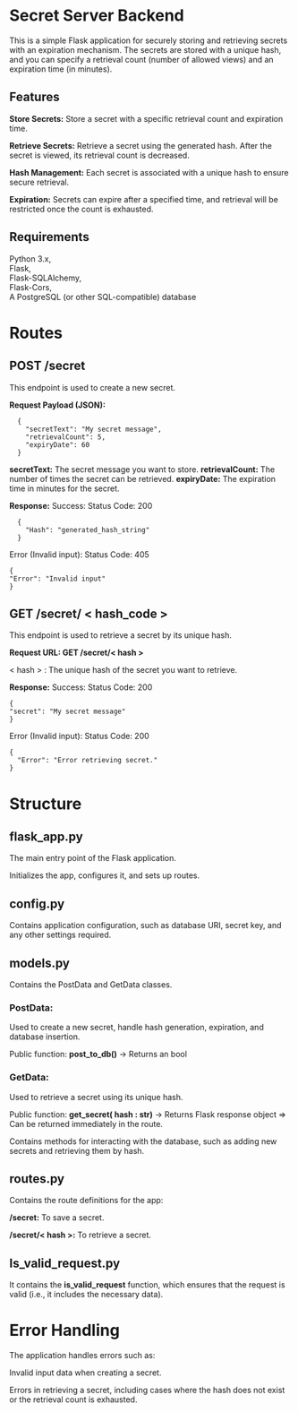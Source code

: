 # Secret Server Backend 
This is a simple Flask application for securely storing and retrieving secrets with an expiration mechanism. 
The secrets are stored with a unique hash, and you can specify a retrieval count (number of allowed views) and an expiration time (in minutes).

## Features

**Store Secrets:** Store a secret with a specific retrieval count and expiration time.

**Retrieve Secrets:** Retrieve a secret using the generated hash. After the secret is viewed, its retrieval count is decreased.

**Hash Management:** Each secret is associated with a unique hash to ensure secure retrieval.

**Expiration:** Secrets can expire after a specified time, and retrieval will be restricted once the count is exhausted.


## Requirements

  Python 3.x,  
  Flask,  
  Flask-SQLAlchemy,  
  Flask-Cors,  
  A PostgreSQL (or other SQL-compatible) database

# Routes

## POST /secret

This endpoint is used to create a new secret.

**Request Payload (JSON):** 

      {
        "secretText": "My secret message",
        "retrievalCount": 5,
        "expiryDate": 60
      }

**secretText:** The secret message you want to store.
**retrievalCount:** The number of times the secret can be retrieved.
**expiryDate:** The expiration time in minutes for the secret.

**Response:**
    Success: Status Code: 200
    
      {
        "Hash": "generated_hash_string"
      }

  Error (Invalid input): Status Code: 405

    {
    "Error": "Invalid input"
    }

## GET /secret/ < hash_code >
This endpoint is used to retrieve a secret by its unique hash.

**Request URL: GET /secret/< hash >**

< hash > : The unique hash of the secret you want to retrieve.

**Response:**
    Success: Status Code: 200

    {
    "secret": "My secret message"
    }

  Error (Invalid input): Status Code: 200

    {
      "Error": "Error retrieving secret."
    }


# Structure

## flask_app.py
The main entry point of the Flask application.

Initializes the app, configures it, and sets up routes.

## config.py
Contains application configuration, such as database URI, secret key, and any other settings required.

## models.py

Contains the PostData and GetData classes.
### PostData: 
  Used to create a new secret, handle hash generation, expiration, and database insertion.

  Public function: 
  **post_to_db()** -> Returns an bool
  
### GetData:
  Used to retrieve a secret using its unique hash.

  Public function: 
  **get_secret( hash : str)** -> Returns Flask response object => Can be returned immediately in the route.

Contains methods for interacting with the database, such as adding new secrets and retrieving them by hash.

## routes.py

Contains the route definitions for the app:

**/secret:** To save a secret.

**/secret/< hash >:** To retrieve a secret.

## Is_valid_request.py

It contains the **is_valid_request** function, which ensures that the request is valid (i.e., it includes the necessary data).


# Error Handling

The application handles errors such as:

Invalid input data when creating a secret.

Errors in retrieving a secret, including cases where the hash does not exist or the retrieval count is exhausted.


    





